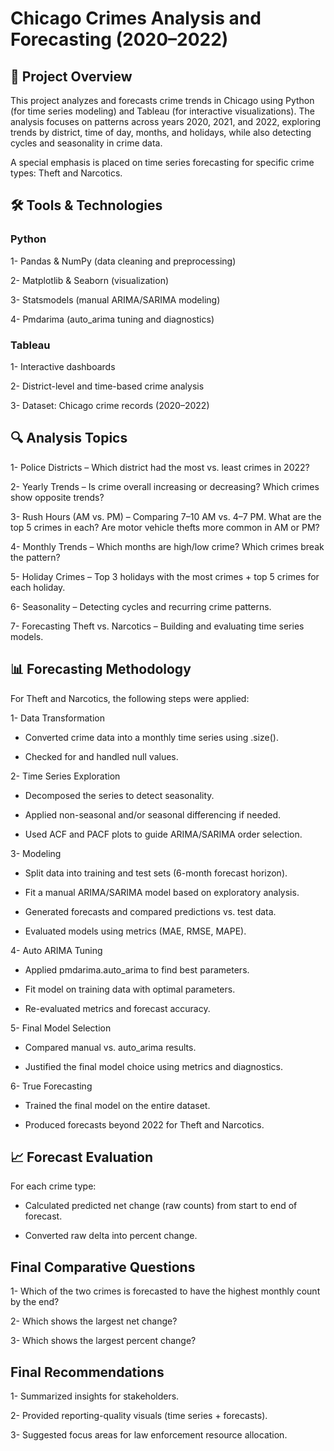 # Chicago Crimes Analysis and Forecasting (2020–2022)
## 📌 Project Overview

This project analyzes and forecasts crime trends in Chicago using Python (for time series modeling) and Tableau (for interactive visualizations). The analysis focuses on patterns across years 2020, 2021, and 2022, exploring trends by district, time of day, months, and holidays, while also detecting cycles and seasonality in crime data.

A special emphasis is placed on time series forecasting for specific crime types: Theft and Narcotics.

## 🛠️ Tools & Technologies

### Python

1- Pandas & NumPy (data cleaning and preprocessing)

2- Matplotlib & Seaborn (visualization)

3- Statsmodels (manual ARIMA/SARIMA modeling)

4- Pmdarima (auto_arima tuning and diagnostics)

### Tableau

1- Interactive dashboards

2- District-level and time-based crime analysis

3- Dataset: Chicago crime records (2020–2022)

## 🔍 Analysis Topics

1- Police Districts – Which district had the most vs. least crimes in 2022?

2- Yearly Trends – Is crime overall increasing or decreasing? Which crimes show opposite trends?

3- Rush Hours (AM vs. PM) – Comparing 7–10 AM vs. 4–7 PM. What are the top 5 crimes in each? Are motor vehicle thefts more common in AM or PM?

4- Monthly Trends – Which months are high/low crime? Which crimes break the pattern?

5- Holiday Crimes – Top 3 holidays with the most crimes + top 5 crimes for each holiday.

6- Seasonality – Detecting cycles and recurring crime patterns.

7- Forecasting Theft vs. Narcotics – Building and evaluating time series models.

## 📊 Forecasting Methodology

 For Theft and Narcotics, the following steps were applied:

 1- Data Transformation

   - Converted crime data into a monthly time series using .size().

   - Checked for and handled null values.

  2- Time Series Exploration

   - Decomposed the series to detect seasonality.

  -  Applied non-seasonal and/or seasonal differencing if needed.

  - Used ACF and PACF plots to guide ARIMA/SARIMA order selection.

3- Modeling

 - Split data into training and test sets (6-month forecast horizon).
 
 - Fit a manual ARIMA/SARIMA model based on exploratory analysis.

 - Generated forecasts and compared predictions vs. test data.

 - Evaluated models using metrics (MAE, RMSE, MAPE).

4- Auto ARIMA Tuning

 - Applied pmdarima.auto_arima to find best parameters.

 - Fit model on training data with optimal parameters.

 - Re-evaluated metrics and forecast accuracy.

5- Final Model Selection

 - Compared manual vs. auto_arima results.

 - Justified the final model choice using metrics and diagnostics.

6- True Forecasting

 - Trained the final model on the entire dataset.

 - Produced forecasts beyond 2022 for Theft and Narcotics.

## 📈 Forecast Evaluation

For each crime type:

 - Calculated predicted net change (raw counts) from start to end of forecast.

 - Converted raw delta into percent change.

## Final Comparative Questions

1- Which of the two crimes is forecasted to have the highest monthly count by the end?

2- Which shows the largest net change?

3- Which shows the largest percent change?

## Final Recommendations

 1- Summarized insights for stakeholders.

2- Provided reporting-quality visuals (time series + forecasts).

3- Suggested focus areas for law enforcement resource allocation.
